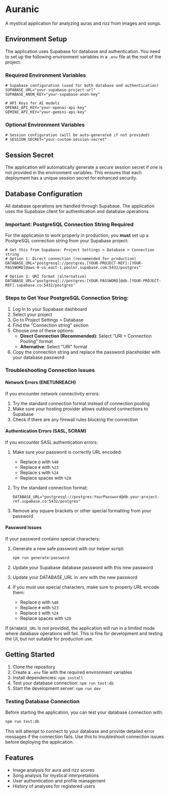 # Auranic

A mystical application for analyzing auras and rizz from images and songs.

## Environment Setup

The application uses Supabase for database and authentication. You need to set up the following environment variables in a `.env` file at the root of the project:

### Required Environment Variables

```
# Supabase configuration (used for both database and authentication)
SUPABASE_URL="your-supabase-project-url"
SUPABASE_ANON_KEY="your-supabase-anon-key"

# API Keys for AI models
OPENAI_API_KEY="your-openai-api-key"
GEMINI_API_KEY="your-gemini-api-key"
```

### Optional Environment Variables

```
# Session configuration (will be auto-generated if not provided)
# SESSION_SECRET="your-custom-session-secret"
```

## Session Secret

The application will automatically generate a secure session secret if one is not provided in the environment variables. This ensures that each deployment has a unique session secret for enhanced security.

## Database Configuration

All database operations are handled through Supabase. The application uses the Supabase client for authentication and database operations.

### Important: PostgreSQL Connection String Required

For the application to work properly in production, you **must** set up a PostgreSQL connection string from your Supabase project:

```
# Get this from Supabase: Project Settings > Database > Connection string
# Option 1: Direct connection (recommended for production)
DATABASE_URL="postgresql://postgres.[YOUR-PROJECT-REF]:[YOUR-PASSWORD]@aws-0-us-east-1.pooler.supabase.com:5432/postgres"

# Option 2: URI format (alternative)
DATABASE_URL="postgresql://postgres:[YOUR-PASSWORD]@db.[YOUR-PROJECT-REF].supabase.co:5432/postgres"
```

### Steps to Get Your PostgreSQL Connection String:

1. Log in to your Supabase dashboard
2. Select your project
3. Go to Project Settings > Database
4. Find the "Connection string" section
5. Choose one of these options:
   - **Direct Connection (Recommended)**: Select "URI + Connection Pooling" format
   - **Alternative**: Select "URI" format
6. Copy the connection string and replace the password placeholder with your database password

### Troubleshooting Connection Issues

#### Network Errors (ENETUNREACH)

If you encounter network connectivity errors:

1. Try the standard connection format instead of connection pooling
2. Make sure your hosting provider allows outbound connections to Supabase
3. Check if there are any firewall rules blocking the connection

#### Authentication Errors (SASL, SCRAM)

If you encounter SASL authentication errors:

1. Make sure your password is correctly URL encoded:
   - Replace `@` with `%40`
   - Replace `#` with `%23`
   - Replace `$` with `%24`
   - Replace spaces with `%20`

2. Try the standard connection format:
   ```
   DATABASE_URL="postgresql://postgres:YourPassword@db.your-project-ref.supabase.co:5432/postgres"
   ```

3. Remove any square brackets or other special formatting from your password

#### Password Issues

If your password contains special characters:

1. Generate a new safe password with our helper script:
   ```bash
   npm run generate:password
   ```

2. Update your Supabase database password with this new password

3. Update your DATABASE_URL in .env with the new password

4. If you must use special characters, make sure to properly URL encode them:
   - Replace `@` with `%40`
   - Replace `#` with `%23`
   - Replace `$` with `%24`
   - Replace spaces with `%20`

If `DATABASE_URL` is not provided, the application will run in a limited mode where database operations will fail. This is fine for development and testing the UI, but not suitable for production use.

## Getting Started

1. Clone the repository
2. Create a `.env` file with the required environment variables
3. Install dependencies: `npm install`
4. Test your database connection: `npm run test:db`
5. Start the development server: `npm run dev`

### Testing Database Connection

Before starting the application, you can test your database connection with:

```bash
npm run test:db
```

This will attempt to connect to your database and provide detailed error messages if the connection fails. Use this to troubleshoot connection issues before deploying the application.

## Features

- Image analysis for aura and rizz scores
- Song analysis for mystical interpretations
- User authentication and profile management
- History of analyses for registered users
